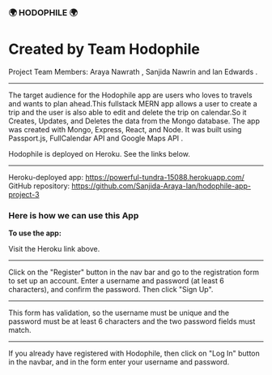 ### 🌍 HODOPHILE 🌍
   
# Created by Team Hodophile

Project Team Members: Araya Nawrath , Sanjida Nawrin and Ian Edwards .

____________

The target audience for the Hodophile app are users who loves to travels and wants to plan ahead.This fullstack MERN app allows a user to create a trip and the user is also able to edit and delete the trip on calendar.So it Creates, Updates, and Deletes the data from the Mongo database. The app was created with Mongo, Express, React, and Node. It was built using Passport.js, FullCalendar API and  Google Maps API .

Hodophile is deployed on Heroku. See the links below.

- - - -
Heroku-deployed app: https://powerful-tundra-15088.herokuapp.com/
GitHub repository: https://github.com/Sanjida-Araya-Ian/hodophile-app-project-3


### Here is how we can use this App ###

<strong>To use the app:</strong> 

Visit the Heroku link above. 

- - - -

Click on the "Register" button in the nav bar and go to the registration form to set up an account. Enter a username and password (at least 6 characters), and confirm the password. Then click "Sign Up". 

- - - -

This form has validation, so the username must be unique and the password must be at least 6 characters and the two password fields must match.

- - - -

If you already have registered with Hodophile, then click on "Log In" button in the navbar, and in the form enter your username and password. 
